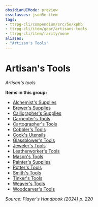 ```yaml
---
obsidianUIMode: preview
cssclasses: json5e-item
tags:
- ttrpg-cli/compendium/src/5e/xphb
- ttrpg-cli/item/gear/artisans-tools
- ttrpg-cli/item/rarity/none
aliases: 
- "Artisan's Tools"
---
```

# Artisan's Tools
*Artisan's tools*  



**Items in this group:**

- [Alchemist's Supplies](3-Compendium/items/alchemists-supplies-xphb.md)
- [Brewer's Supplies](3-Compendium/items/brewers-supplies-xphb.md)
- [Calligrapher's Supplies](3-Compendium/items/calligraphers-supplies-xphb.md)
- [Carpenter's Tools](3-Compendium/items/carpenters-tools-xphb.md)
- [Cartographer's Tools](3-Compendium/items/cartographers-tools-xphb.md)
- [Cobbler's Tools](3-Compendium/items/cobblers-tools-xphb.md)
- [Cook's Utensils](3-Compendium/items/cooks-utensils-xphb.md)
- [Glassblower's Tools](3-Compendium/items/glassblowers-tools-xphb.md)
- [Jeweler's Tools](3-Compendium/items/jewelers-tools-xphb.md)
- [Leatherworker's Tools](3-Compendium/items/leatherworkers-tools-xphb.md)
- [Mason's Tools](3-Compendium/items/masons-tools-xphb.md)
- [Painter's Supplies](3-Compendium/items/painters-supplies-xphb.md)
- [Potter's Tools](3-Compendium/items/potters-tools-xphb.md)
- [Smith's Tools](3-Compendium/items/smiths-tools-xphb.md)
- [Tinker's Tools](3-Compendium/items/tinkers-tools-xphb.md)
- [Weaver's Tools](3-Compendium/items/weavers-tools-xphb.md)
- [Woodcarver's Tools](3-Compendium/items/woodcarvers-tools-xphb.md)

*Source: Player's Handbook (2024) p. 220*